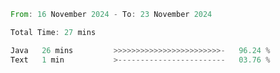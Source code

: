 <!--START_SECTION:waka-->

```rust
From: 16 November 2024 - To: 23 November 2024

Total Time: 27 mins

Java   26 mins         >>>>>>>>>>>>>>>>>>>>>>>>-   96.24 %
Text   1 min           >------------------------   03.76 %
```

<!--END_SECTION:waka-->
